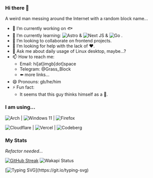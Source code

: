 ### Hi there 👋

A weird man messing around the Internet with a random block name...

- 🔭 I’m currently working on 🐟
- 🌱 I’m currently learning: ![Astro](https://img.shields.io/badge/astro-%232C2052.svg?style=for-the-badge&logo=astro&logoColor=white) & ![Next JS](https://img.shields.io/badge/Next-black?style=for-the-badge&logo=next.js&logoColor=white) & ![Go](https://img.shields.io/badge/go-%2300ADD8.svg?style=for-the-badge&logo=go&logoColor=white) .
- 👯 I’m looking to collaborate on frontend projects.
- 🤔 I’m looking for help with the lack of ❤️.
- 💬 Ask me about daily usage of Linux desktop, maybe...? 
- 📫 How to reach me:
  - Email: hi[at]imgb[dot]space
  - Telegram: @Grass_Block
  - ⬅️ more links...
- 😄 Pronouns: gb/he/him
- ⚡ Fun fact:
  - It seems that this guy thinks himself as a 🦊.
### I am using...
![Arch](https://img.shields.io/badge/Arch%20Linux-1793D1?logo=arch-linux&logoColor=fff&style=for-the-badge) | ![Windows 11](https://img.shields.io/badge/Windows%2011-%230079d5.svg?style=for-the-badge&logo=Windows%2011&logoColor=white) | ![Firefox](https://img.shields.io/badge/Firefox-FF7139?style=for-the-badge&logo=Firefox-Browser&logoColor=white)

![Cloudflare](https://img.shields.io/badge/Cloudflare-F38020?style=for-the-badge&logo=Cloudflare&logoColor=white) | ![Vercel](https://img.shields.io/badge/vercel-%23000000.svg?style=for-the-badge&logo=vercel&logoColor=white) | ![Codeberg](https://img.shields.io/badge/Codeberg-2185D0?style=for-the-badge&logo=Codeberg&logoColor=white)
### My Stats
_Refactor needed..._
<!-- ![Stats](https://metrics.lecoq.io/Grassblock1?template=classic&activity=1&followup=1&isocalendar=1&languages=1&pagespeed=1&stars=1&tweets=1&pagespeed.detailed=true&pagespeed.screenshot=true&isocalendar.duration=full-year&tweets.limit=2&tweets.user=Grass_block_cn&stars.limit=4&activity.limit=5&activity.days=14&activity.filter=all&config.timezone=Asia%2FShanghai&config.animated=true) -->
<!-- ![alt](/github-metrics.svg) -->
[![GitHub Streak](https://streak-stats.demolab.com?user=GrassBlock1&theme=nord&hide_border=true&date_format=n%2Fj%5B%2FY%5D)](https://git.io/streak-stats)
![Wakapi Status](https://github-readme-stats.vercel.app/api/wakatime?username=grassblock&api_domain=waka.grassblock.eu.org&theme=nord&custom_title=Wakapi%20Weekly%20Status&layout=compact)



[![Typing SVG](https://readme-typing-svg.demolab.com?font=Space+Mono&pause=1000&color=5E81AC&repeat=false&random=false&width=435&lines=+Per+aspera+ad+astra.)](https://git.io/typing-svg)
